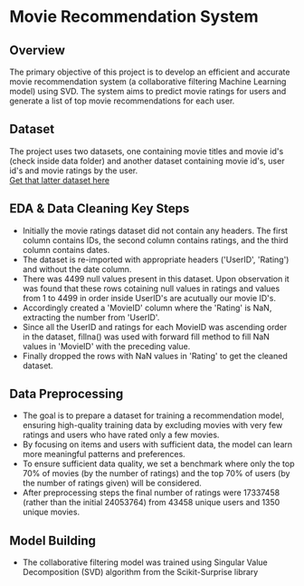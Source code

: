 # Movie Recommendation System

## Overview
The primary objective of this project is to develop an efficient and accurate movie recommendation system (a collaborative filtering Machine Learning model) using SVD. The system aims to predict movie ratings for users and generate a list of top movie recommendations for each user.

## Dataset
The project uses two datasets, one containing movie titles and movie id's (check inside data folder) and another dataset containing movie id's, user id's and movie ratings by the user.  
[Get that latter dataset here](https://drive.google.com/file/d/1LsAMPUQRHtLqlAn6YHYEmoxMAy4rdfrC/view?usp=sharing)

## EDA & Data Cleaning Key Steps
- Initially the movie ratings dataset did not contain any headers. The first column contains IDs, the second column contains ratings, and the third column contains dates.
- The dataset is re-imported with appropriate headers ('UserID', 'Rating') and without the date column.
- There was 4499 null values present in this dataset. Upon observation it was found that these rows cotaining null values in ratings and values from 1 to 4499 in order inside UserID's are acutually our movie ID's.
- Accordingly created a 'MovieID' column where the 'Rating' is NaN, extracting the number from 'UserID'.
- Since all the UserID and ratings for each MovieID was ascending order in the dataset, fillna() was used with forward fill method to fill NaN values in 'MovieID' with the preceding value.
- Finally dropped the rows with NaN values in 'Rating' to get the cleaned dataset.

## Data Preprocessing
- The goal is to prepare a dataset for training a recommendation model, ensuring high-quality training data by excluding movies with very few ratings and users who have rated only a few movies.
- By focusing on items and users with sufficient data, the model can learn more meaningful patterns and preferences.
- To ensure sufficient data quality, we set a benchmark where only the top 70% of movies (by the number of ratings) and the top 70% of users (by the number of ratings given) will be considered.
- After preprocessing steps the final number of ratings were 17337458 (rather than the initial 24053764) from 43458 unique users and 1350 unique movies.

## Model Building
- The collaborative filtering model was trained using Singular Value Decomposition (SVD) algorithm from the Scikit-Surprise library
